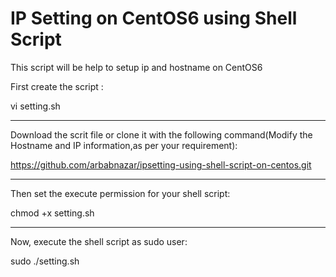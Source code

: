 IP Setting on CentOS6 using Shell Script
======================================

This script will be help to setup ip and hostname on CentOS6

First create the script :


vi setting.sh


-----------------
Download the scrit file or clone it with the following command(Modify the Hostname and IP information,as per your requirement):


https://github.com/arbabnazar/ipsetting-using-shell-script-on-centos.git

------------------
Then set the execute permission for your shell script:

chmod +x setting.sh

---------------------
Now, execute the shell script as sudo user:

sudo ./setting.sh


